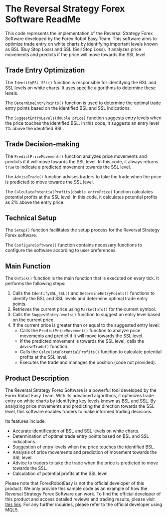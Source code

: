 # The Reversal Strategy Forex Software ReadMe

This code represents the implementation of the Reversal Strategy Forex Software developed by the Forex Robot Easy Team. This software aims to optimize trade entry on white charts by identifying important levels known as BSL (Buy Stop Loss) and SSL (Sell Stop Loss). It analyzes price movements and predicts if the price will move towards the SSL level.

## Trade Entry Optimization

The `IdentifyBSL_SSL()` function is responsible for identifying the BSL and SSL levels on white charts. It uses specific algorithms to determine these levels.

The `DetermineEntryPoints()` function is used to determine the optimal trade entry points based on the identified BSL and SSL indications.

The `SuggestEntryLevels(double price)` function suggests entry levels when the price touches the identified BSL. In this code, it suggests an entry level 1% above the identified BSL.

## Trade Decision-making

The `PredictPriceMovement()` function analyzes price movements and predicts if it will move towards the SSL level. In this code, it always returns `true` to indicate a predicted movement towards the SSL level.

The `AdviseTrade()` function advises traders to take the trade when the price is predicted to move towards the SSL level.

The `CalculatePotentialProfits(double entryPrice)` function calculates potential profits at the SSL level. In this code, it calculates potential profits as 2% above the entry price.

## Technical Setup

The `Setup()` function facilitates the setup process for the Reversal Strategy Forex software.

The `ConfigureSoftware()` function contains necessary functions to configure the software according to user preferences.

## Main Function

The `OnTick()` function is the main function that is executed on every tick. It performs the following steps:

1. Calls the `IdentifyBSL_SSL()` and `DetermineEntryPoints()` functions to identify the BSL and SSL levels and determine optimal trade entry points.
2. Retrieves the current price using `MarketInfo()` for the current symbol.
3. Calls the `SuggestEntryLevels()` function to suggest an entry level based on the current price.
4. If the current price is greater than or equal to the suggested entry level:
    - Calls the `PredictPriceMovement()` function to analyze price movements and predict if it will move towards the SSL level.
    - If the predicted movement is towards the SSL level, calls the `AdviseTrade()` function.
    - Calls the `CalculatePotentialProfits()` function to calculate potential profits at the SSL level.
    - Executes the trade and manages the position (code not provided).

## Product Description

The Reversal Strategy Forex Software is a powerful tool developed by the Forex Robot Easy Team. With its advanced algorithms, it optimizes trade entry on white charts by identifying key levels known as BSL and SSL. By analyzing price movements and predicting the direction towards the SSL level, this software enables traders to make informed trading decisions.

Its features include:

- Accurate identification of BSL and SSL levels on white charts.
- Determination of optimal trade entry points based on BSL and SSL indications.
- Suggestion of entry levels when the price touches the identified BSL.
- Analysis of price movements and prediction of movement towards the SSL level.
- Advice to traders to take the trade when the price is predicted to move towards the SSL.
- Calculation of potential profits at the SSL level.

Please note that ForexRobotEasy is not the official developer of this product. We only provide this sample code as an example of how the Reversal Strategy Forex Software can work. To find the official developer of this product and access detailed reviews and trading results, please visit [this link](https://forexroboteasy.com/forex-robot-review/reversal-strategy-forex-software-review-optimize-trade-entry-on-white-charts/). For any further inquiries, please refer to the official developer using MQL5.
